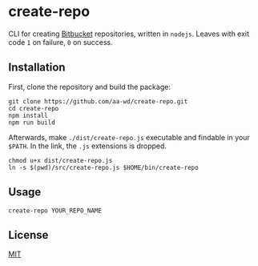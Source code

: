 # create-repo

CLI for creating [Bitbucket](https://bitbucket.org) repositories, written in `nodejs`. Leaves with exit code `1` on failure, `0` on success. 

## Installation
First, clone the repository and build the package:

```console
git clone https://github.com/aa-wd/create-repo.git
cd create-repo
npm install
npm run build

```
Afterwards, make `./dist/create-repo.js` executable and findable in your `$PATH`. In the link, the `.js` extensions is dropped. 

```console
chmod u+x dist/create-repo.js
ln -s $(pwd)/src/create-repo.js $HOME/bin/create-repo
```

## Usage

```console
create-repo YOUR_REPO_NAME
```

## License
[MIT](https://choosealicense.com/licenses/mit/)